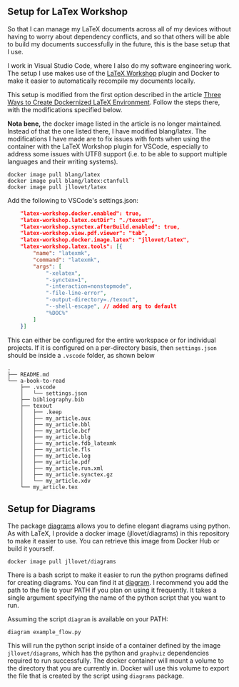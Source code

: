 ## Setup for LaTex Workshop

So that I can manage my LaTeX documents across all of my devices without having to worry about dependency conflicts, and so that others will be able to build my documents successfully in the future, this is the base setup that I use.

I work in Visual Studio Code, where I also do my software engineering work. The setup I use makes use of the [LaTeX Workshop](https://marketplace.visualstudio.com/items?itemName=James-Yu.latex-workshop) plugin and Docker to make it easier to automatically recompile my documents locally.

This setup is modified from the first option described in the article [Three Ways to Create Dockernized LaTeX Environment](https://towardsdatascience.com/three-ways-to-create-dockernized-latex-environment-2534163ee0c4). Follow the steps there, with the modifications specified below.

**Nota bene,** the docker image listed in the article is no longer maintained. Instead of that the one listed there, I have modified blang/latex. The modifications I have made are to fix issues with fonts when using the container with the LaTeX Workshop plugin for VSCode, especially to address some issues with UTF8 support (i.e. to be able to support multiple languages and their writing systems).

```SHELL
docker image pull blang/latex
docker image pull blang/latex:ctanfull
docker image pull jllovet/latex
```

Add the following to VSCode's settings.json:
```JSON
    "latex-workshop.docker.enabled": true,
    "latex-workshop.latex.outDir": "./texout",
    "latex-workshop.synctex.afterBuild.enabled": true,
    "latex-workshop.view.pdf.viewer": "tab",
    "latex-workshop.docker.image.latex": "jllovet/latex",
    "latex-workshop.latex.tools": [{
        "name": "latexmk",
        "command": "latexmk",
        "args": [
            "-xelatex",
            "-synctex=1",
            "-interaction=nonstopmode",
            "-file-line-error",
            "-output-directory=./texout",
            "--shell-escape", // added arg to default
            "%DOC%"
        ]
    }]
```
This can either be configured for the entire workspace or for individual projects. If it is configured on a per-directory basis, then `settings.json` should be inside a `.vscode` folder, as shown below

```SHELL
.
├── README.md
└── a-book-to-read
    ├── .vscode
    │   └── settings.json
    ├── bibliography.bib
    ├── texout
    │   ├── .keep
    │   ├── my_article.aux
    │   ├── my_article.bbl
    │   ├── my_article.bcf
    │   ├── my_article.blg
    │   ├── my_article.fdb_latexmk
    │   ├── my_article.fls
    │   ├── my_article.log
    │   ├── my_article.pdf
    │   ├── my_article.run.xml
    │   ├── my_article.synctex.gz
    │   └── my_article.xdv
    └── my_article.tex
```

## Setup for Diagrams

The package [diagrams](https://diagrams.mingrammer.com/) allows you to define elegant diagrams using python. As with LaTeX, I provide a docker image (jllovet/diagrams) in this repository to make it easier to use. You can retrieve this image from Docker Hub or build it yourself.

```SHELL
docker image pull jllovet/diagrams
```

There is a bash script to make it easier to run the python programs defined for creating diagrams. You can find it at [diagram](./diagrams/diagram). I recommend you add the path to the file to your PATH if you plan on using it frequently. It takes a single argument specifying the name of the python script that you want to run.

Assuming the script `diagram` is available on your PATH:

```SHELL
diagram example_flow.py
```

This will run the python script inside of a container defined by the image `jllovet/diagrams`, which has the python and `graphviz` dependencies required to run successfully. The docker container will mount a volume to the directory that you are currently in. Docker will use this volume to export the file that is created by the script using `diagrams` package.
